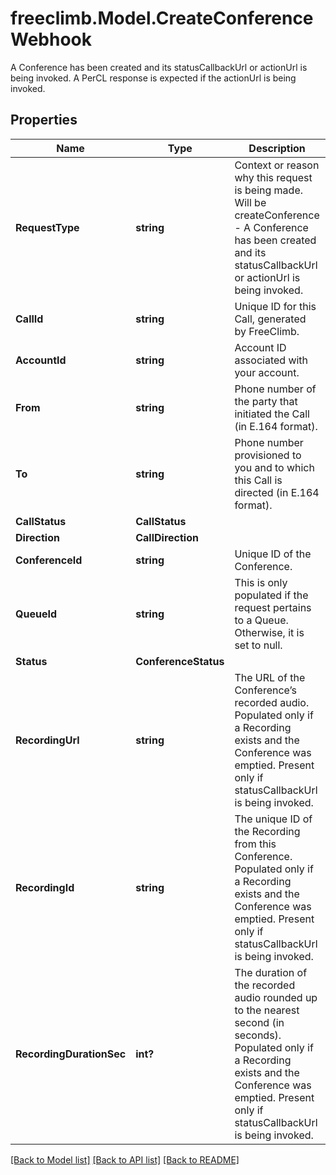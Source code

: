# freeclimb.Model.CreateConferenceWebhook

A Conference has been created and its statusCallbackUrl or actionUrl is being invoked. A PerCL response is expected if the actionUrl is being invoked.
## Properties

Name | Type | Description | Notes
------------ | ------------- | ------------- | -------------
**RequestType** | **string** | Context or reason why this request is being made. Will be createConference - A Conference has been created and its statusCallbackUrl or actionUrl is being invoked. | [optional] 
**CallId** | **string** | Unique ID for this Call, generated by FreeClimb. | [optional] 
**AccountId** | **string** | Account ID associated with your account. | [optional] 
**From** | **string** | Phone number of the party that initiated the Call (in E.164 format). | [optional] 
**To** | **string** | Phone number provisioned to you and to which this Call is directed (in E.164 format). | [optional] 
**CallStatus** | **CallStatus** |  | [optional] 
**Direction** | **CallDirection** |  | [optional] 
**ConferenceId** | **string** | Unique ID of the Conference. | [optional] 
**QueueId** | **string** | This is only populated if the request pertains to a Queue. Otherwise, it is set to null. | [optional] 
**Status** | **ConferenceStatus** |  | [optional] 
**RecordingUrl** | **string** | The URL of the Conference’s recorded audio. Populated only if a Recording exists and the Conference was emptied. Present only if statusCallbackUrl is being invoked. | [optional] 
**RecordingId** | **string** | The unique ID of the Recording from this Conference. Populated only if a Recording exists and the Conference was emptied. Present only if statusCallbackUrl is being invoked. | [optional] 
**RecordingDurationSec** | **int?** | The duration of the recorded audio rounded up to the nearest second (in seconds). Populated only if a Recording exists and the Conference was emptied. Present only if statusCallbackUrl is being invoked. | [optional] 

[[Back to Model list]](../README.md#documentation-for-models) [[Back to API list]](../README.md#documentation-for-api-endpoints) [[Back to README]](../README.md)

